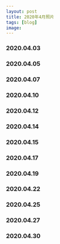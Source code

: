 ```yaml
---
layout: post
title: 2020年4月照片
tags: [blog]
image:
---
```


### 2020.04.03

<ul id="image-2020-04-03" class="image-gallery"></ul>

### 2020.04.05

<ul id="image-2020-04-05" class="image-gallery"></ul>

### 2020.04.07

<ul id="image-2020-04-07" class="image-gallery"></ul>

### 2020.04.10

<ul id="image-2020-04-10" class="image-gallery"></ul>

### 2020.04.12

<ul id="image-2020-04-12" class="image-gallery"></ul>

### 2020.04.14

<ul id="image-2020-04-14" class="image-gallery"></ul>

### 2020.04.15

<ul id="image-2020-04-15" class="image-gallery"></ul>

### 2020.04.17

<ul id="image-2020-04-17" class="image-gallery"></ul>

### 2020.04.19

<ul id="image-2020-04-19" class="image-gallery"></ul>

### 2020.04.22

<ul id="image-2020-04-22" class="image-gallery"></ul>

### 2020.04.25

<ul id="image-2020-04-25" class="image-gallery"></ul>

### 2020.04.27

<ul id="image-2020-04-27" class="image-gallery"></ul>

### 2020.04.30

<ul id="image-2020-04-30" class="image-gallery"></ul>